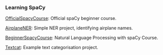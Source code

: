 ### Learning SpaCy

[OfficialSpacyCourse](LearningSpacy/OfficialSpacyCourse): Official spaCy beginner course.

[AirplaneNER](LearningSpacy/AirplaneNER): Simple NER project, identifying airplane names.

[BeginnerSpacyCourse](LearningSpacy/BeginnerSpacyCourse): Natural Language Processing with spaCy Course.

[Textcat](LearningSpacy/Textcat): Example text categorisation project.